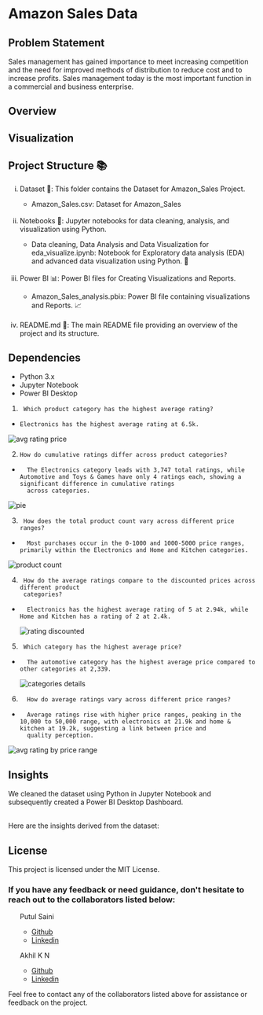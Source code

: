 # Amazon Sales Data

<h2>Problem Statement</h2>
Sales management has gained importance to meet increasing competition and the need
for improved methods of distribution to reduce cost and to increase profits. Sales
management today is the most important function in a commercial and business
enterprise.

<h2>Overview</h2>



<h2>Visualization</h2>




<h2>Project Structure 📚</h2>
<ol type="i">
      <li>Dataset 📑: This folder contains the Dataset for Amazon_Sales Project.</li>
        <ul>
            <li>Amazon_Sales.csv: Dataset for Amazon_Sales </li>
        </ul>
      <br>  
     <li>Notebooks 📝: Jupyter notebooks for data cleaning, analysis, and visualization using Python.</li>
        <ul>
            <li>Data cleaning, Data Analysis and Data Visualization for eda_visualize.ipynb: Notebook for Exploratory data analysis (EDA) and advanced data visualization using                 Python. 🧹</li>
        </ul>
        <br>    
    <li>Power BI 📊: Power BI files for Creating Visualizations and Reports.</li>
        <ul>
            <li>Amazon_Sales_analysis.pbix: Power BI file containing visualizations and Reports. 📈</li>
        </ul>
        <br>    
    <li>README.md 🧾: The main README file providing an overview of the project and its structure.</li>
</ol>

<h2>Dependencies</h2>
<ul>
  <li>Python 3.x</li>
  <li>Jupyter Notebook</li>
  <li>Power BI Desktop</li>
</ul>

1.      Which product category has the highest average rating?

-	  Electronics has the highest average rating at 6.5k.

![avg rating   price](https://github.com/user-attachments/assets/9d0b2c49-0376-4882-9182-84971b7f9e37)


 2.     How do cumulative ratings differ across product categories?

-       The Electronics category leads with 3,747 total ratings, while Automotive and Toys & Games have only 4 ratings each, showing a significant difference in cumulative ratings 
        across categories.

![pie](https://github.com/user-attachments/assets/adaee4bb-c1a2-436a-96bb-35535b3dadbe)


3.      How does the total product count vary across different price ranges?

-       Most purchases occur in the 0-1000 and 1000-5000 price ranges, primarily within the Electronics and Home and Kitchen categories.

![product count](https://github.com/user-attachments/assets/f197a547-8595-4760-b9c8-dd5a7aee70b0)

4.      How do the average ratings compare to the discounted prices across different product  
        categories?

-       Electronics has the highest average rating of 5 at 2.94k, while Home and Kitchen has a rating of 2 at 2.4k.

  ![rating   discounted](https://github.com/user-attachments/assets/6decb6ce-e4a3-4f74-8300-4b2e21f44bc3)

5.      Which category has the highest average price?

-       The automotive category has the highest average price compared to other categories at 2,339.

  ![categories details](https://github.com/user-attachments/assets/7d134c1a-6f97-417e-8ae8-72d61521b306)

6.       How do average ratings vary across different price ranges?

-       Average ratings rise with higher price ranges, peaking in the 10,000 to 50,000 range, with electronics at 21.9k and home & kitchen at 19.2k, suggesting a link between price and 
        quality perception.

![avg rating by price range](https://github.com/user-attachments/assets/92d804f3-3e71-4398-b8e3-a5594438473a)

<h2>Insights</h2>
We cleaned the dataset using Python in Jupyter Notebook and subsequently created a Power BI Desktop Dashboard. <br><br>

Here are the insights derived from the dataset:
<h2>License</h2>
This project is licensed under the MIT License.

<h3>If you have any feedback or need guidance, don't hesitate to reach out to the collaborators listed below:</h3>

<ul>Putul Saini
  <ul>
    <li><a href='https://github.com/putulsaini'>Github</a></li>
    <li><a href='https://www.linkedin.com/in/putulsaini8/'>Linkedin</a></li>
  </ul>
</ul>
<ul>Akhil K N
  <ul>
    <li><a href='https://github.com/akhilkn27'>Github</a></li>
    <li><a href='https://www.linkedin.com/in/akhilkn'>Linkedin</a></li>
  </ul>
</ul>
<p>Feel free to contact any of the collaborators listed above for assistance or feedback on the project.</p>

